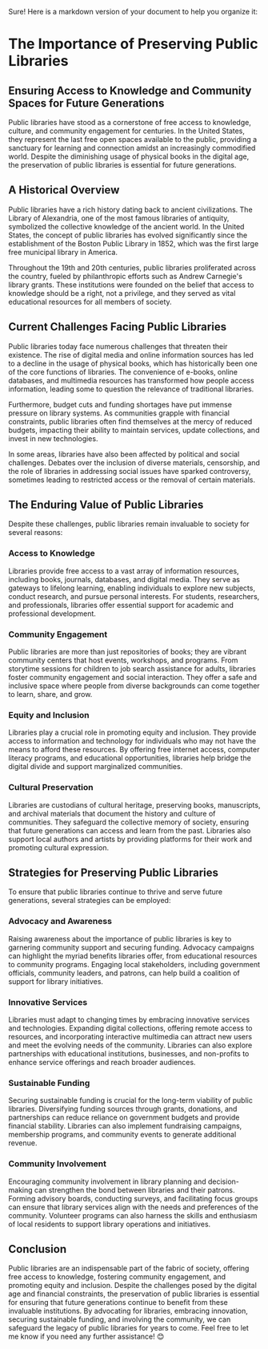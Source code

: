 Sure! Here is a markdown version of your document to help you organize it:
# The Importance of Preserving Public Libraries

## Ensuring Access to Knowledge and Community Spaces for Future Generations

Public libraries have stood as a cornerstone of free access to knowledge, culture, and community engagement for centuries. In the United States, they represent the last free open spaces available to the public, providing a sanctuary for learning and connection amidst an increasingly commodified world. Despite the diminishing usage of physical books in the digital age, the preservation of public libraries is essential for future generations.

## A Historical Overview

Public libraries have a rich history dating back to ancient civilizations. The Library of Alexandria, one of the most famous libraries of antiquity, symbolized the collective knowledge of the ancient world. In the United States, the concept of public libraries has evolved significantly since the establishment of the Boston Public Library in 1852, which was the first large free municipal library in America.

Throughout the 19th and 20th centuries, public libraries proliferated across the country, fueled by philanthropic efforts such as Andrew Carnegie's library grants. These institutions were founded on the belief that access to knowledge should be a right, not a privilege, and they served as vital educational resources for all members of society.

## Current Challenges Facing Public Libraries

Public libraries today face numerous challenges that threaten their existence. The rise of digital media and online information sources has led to a decline in the usage of physical books, which has historically been one of the core functions of libraries. The convenience of e-books, online databases, and multimedia resources has transformed how people access information, leading some to question the relevance of traditional libraries.

Furthermore, budget cuts and funding shortages have put immense pressure on library systems. As communities grapple with financial constraints, public libraries often find themselves at the mercy of reduced budgets, impacting their ability to maintain services, update collections, and invest in new technologies.

In some areas, libraries have also been affected by political and social challenges. Debates over the inclusion of diverse materials, censorship, and the role of libraries in addressing social issues have sparked controversy, sometimes leading to restricted access or the removal of certain materials.

## The Enduring Value of Public Libraries

Despite these challenges, public libraries remain invaluable to society for several reasons:

### Access to Knowledge

Libraries provide free access to a vast array of information resources, including books, journals, databases, and digital media. They serve as gateways to lifelong learning, enabling individuals to explore new subjects, conduct research, and pursue personal interests. For students, researchers, and professionals, libraries offer essential support for academic and professional development.

### Community Engagement

Public libraries are more than just repositories of books; they are vibrant community centers that host events, workshops, and programs. From storytime sessions for children to job search assistance for adults, libraries foster community engagement and social interaction. They offer a safe and inclusive space where people from diverse backgrounds can come together to learn, share, and grow.

### Equity and Inclusion

Libraries play a crucial role in promoting equity and inclusion. They provide access to information and technology for individuals who may not have the means to afford these resources. By offering free internet access, computer literacy programs, and educational opportunities, libraries help bridge the digital divide and support marginalized communities.

### Cultural Preservation

Libraries are custodians of cultural heritage, preserving books, manuscripts, and archival materials that document the history and culture of communities. They safeguard the collective memory of society, ensuring that future generations can access and learn from the past. Libraries also support local authors and artists by providing platforms for their work and promoting cultural expression.

## Strategies for Preserving Public Libraries

To ensure that public libraries continue to thrive and serve future generations, several strategies can be employed:

### Advocacy and Awareness

Raising awareness about the importance of public libraries is key to garnering community support and securing funding. Advocacy campaigns can highlight the myriad benefits libraries offer, from educational resources to community programs. Engaging local stakeholders, including government officials, community leaders, and patrons, can help build a coalition of support for library initiatives.

### Innovative Services

Libraries must adapt to changing times by embracing innovative services and technologies. Expanding digital collections, offering remote access to resources, and incorporating interactive multimedia can attract new users and meet the evolving needs of the community. Libraries can also explore partnerships with educational institutions, businesses, and non-profits to enhance service offerings and reach broader audiences.

### Sustainable Funding

Securing sustainable funding is crucial for the long-term viability of public libraries. Diversifying funding sources through grants, donations, and partnerships can reduce reliance on government budgets and provide financial stability. Libraries can also implement fundraising campaigns, membership programs, and community events to generate additional revenue.

### Community Involvement

Encouraging community involvement in library planning and decision-making can strengthen the bond between libraries and their patrons. Forming advisory boards, conducting surveys, and facilitating focus groups can ensure that library services align with the needs and preferences of the community. Volunteer programs can also harness the skills and enthusiasm of local residents to support library operations and initiatives.

## Conclusion

Public libraries are an indispensable part of the fabric of society, offering free access to knowledge, fostering community engagement, and promoting equity and inclusion. Despite the challenges posed by the digital age and financial constraints, the preservation of public libraries is essential for ensuring that future generations continue to benefit from these invaluable institutions. By advocating for libraries, embracing innovation, securing sustainable funding, and involving the community, we can safeguard the legacy of public libraries for years to come.
Feel free to let me know if you need any further assistance! 😊

